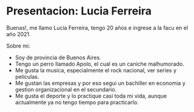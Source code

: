 # Presentacion: Lucia Ferreira
Buenas!, me llamo Lucia Ferreira, tengo 20 años e ingrese a la facu en el año 2021.

Sobre mi:
  * Soy de provincia de Buenos Aires.
  * Tengo un perro llamado Apolo, el cual es un caniche malhumorado.
  *  Me gusta la musica, especialmente el rock nacional, ver series y peliculas.
  *  Me gustan las empresas y por eso segui un bachiller en economia y gestion organizacional en el secundario.
  *  Me gusta el deporte y lo practique casi toda mi vida, aunque actualmente ya no tengo tiempo para practicarlo.

